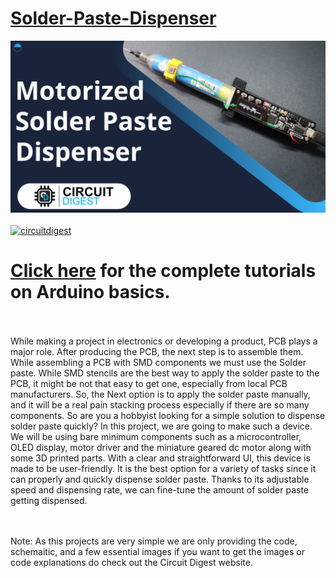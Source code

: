# [Solder-Paste-Dispenser](https://circuitdigest.com/microcontroller-projects/)

<img src="https://github.com/Circuit-Digest/Solder-Paste-Dispenser/blob/ded7e92407d3e6e633448703c2a8f634b1b58a29/Title%20Image.jpg" width="" alt="alt_text" title="image_tooltip">
<br>

<br>
<a href="https://circuitdigest.com/tags/arduino"><img src="https://img.shields.io/static/v1?label=&labelColor=505050&message=Arduino Basic Tutorials Circuit Digest&color=%230076D6&style=social&logo=google-chrome&logoColor=%230076D6" alt="circuitdigest"/></a>
<br>

[<h1>Click here](https://circuitdigest.com/tags/arduino) for the complete tutorials on Arduino basics.</h1>
<br>
<br>
While making a project in electronics or developing a product, PCB plays a major role. After producing the PCB, the next step is to assemble them. While assembling a PCB with SMD components we must use the Solder paste. While SMD stencils are the best way to apply the solder paste to the PCB, it might be not that easy to get one, especially from local PCB manufacturers. So, the Next option is to apply the solder paste manually, and it will be a real pain stacking process especially if there are so many components.  So are you a hobbyist looking for a simple solution to dispense solder paste quickly? 
In this project, we are going to make such a device. We will be using bare minimum components such as a microcontroller, OLED display, motor driver and the miniature geared dc motor along with some 3D printed parts. With a clear and straightforward UI, this device is made to be user-friendly. It is the best option for a variety of tasks since it can properly and quickly dispense solder paste. Thanks to its adjustable speed and dispensing rate, we can fine-tune the amount of solder paste getting dispensed. 

<br>
<br>
Note: As this projects are very simple we are only providing the code, schemaitic, and a few essential images if you want to get the images or code explanations do check out the Circuit Digest website.
<br>
<br>

